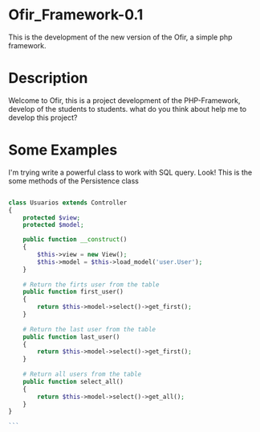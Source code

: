 # Ofir_Framework-0.1
This is the development of the new version of the Ofir, a simple php framework.

# Description
Welcome to Ofir, this is a project development of the PHP-Framework, develop of the students to students. what do you think about help me to develop this project?

# Some Examples

I'm trying write a powerful class to work with SQL query. Look!
This is the some methods of the Persistence class

````php

class Usuarios extends Controller
{
    protected $view;
    protected $model;

    public function __construct()
    {
    	$this->view = new View();
    	$this->model = $this->load_model('user.User');
    }
    
    # Return the firts user from the table
    public function first_user()
    {
    	return $this->model->select()->get_first();
    }
    
    # Return the last user from the table
    public function last_user()
    {
    	return $this->model->select()->get_first();
    }
    
    # Return all users from the table
    public function select_all()
    {
    	return $this->model->select()->get_all();
    }
}

```

